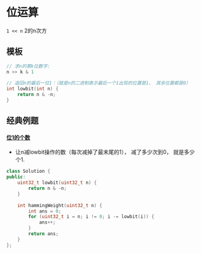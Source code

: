 # 位运算

`1 << n` 2的n次方

## 模板

```c++
// 求n的第k位数字: 
n >> k & 1
    
// 返回n的最后一位1：（就是n的二进制表示最后一个1出现的位置是1， 其余位置都是0）
int lowbit(int n) {
    return n & -n;
}
```



## 经典例题

#### [位1的个数](https://leetcode-cn.com/problems/number-of-1-bits/)

* 让n减lowbit操作的数（每次减掉了最末尾的1）， 减了多少次到0， 就是多少个1.

```c++
class Solution {
public:
    uint32_t lowbit(uint32_t n) {
        return n & -n;
    }
    
    int hammingWeight(uint32_t n) {
        int ans = 0;
        for (uint32_t i = n; i != 0; i -= lowbit(i)) {
            ans++;
        }
        return ans;
    }
};
```

